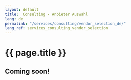 ```yaml
---
layout: default
title:  Consulting - Anbieter Auswahl
lang: de
permalink: "/services/consulting/vendor_selection_de/"
lang_ref: services_consulting_vendor_selection
---
```

# {{ page.title }}
## Coming soon!
